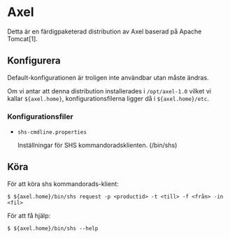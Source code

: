 
Axel
====

Detta är en färdigpaketerad distribution av Axel baserad på Apache Tomcat[1].


Konfigurera
------------------
Default-konfigurationen är troligen inte användbar utan måste ändras.

Om vi antar att denna distribution installerades i `/opt/axel-1.0` vilket vi kallar `${axel.home}`,
konfigurationsfilerna ligger då i `${axel.home}/etc`.


### Konfigurationsfiler

* `shs-cmdline.properties`

    Inställningar för SHS kommandoradsklienten. (<axel>/bin/shs)


Köra
----------------

För att köra shs kommandorads-klient:

    $ ${axel.home}/bin/shs request -p <productid> -t <till> -f <från> -in <fil>

För att få hjälp:

    $ ${axel.home}/bin/shs --help

